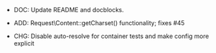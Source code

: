 - DOC: Update README and docblocks.

- ADD: Request\Content::getCharset() functionality; fixes #45

- CHG: Disable auto-resolve for container tests and make config more explicit
